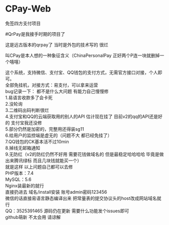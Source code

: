 # CPay-Web
免签四方支付项目

#QrPay是我接手时期的项目了

这是远古版本的qrpay了 当时是外包的技术写的 很烂

叫CPay是本人想的一种象征含义（ChinaPersonalPay 正好两个P连一块就删掉一个嘻嘻）

这个系统，支持微信、支付宝、QQ钱包的支付方式，无需官方接口对接，个人即可。    
全部免挂机，对接方式：易支付，可以拿来运营  
bug记录一下：
都不是什么大问题 有能力自己慢慢修  
1.易语言收款多了会卡死  
2.没轮询  
3.二维码出码判断很烂  
4.支付宝和QQ的云端获取用的别人的API 估计现在挂了 目前v2的qq的API还是好的 支付宝我还没修  
5.部分仍然是加密的，完整用还得装sg11  
6.给用户的监控端是虚无的（问题不大 都已经免挂了）  
7.QQ钱包的CK基本活不过10min  
8.掉线无邮箱通知  
9.无防红（v2的防红仍然不好用 需要花钱做域名的 但是最稳定哈哈哈哈 毕竟是做出来腾讯绿标 而且几块钱就能买一个）  
就是这样 以上问题自己都可以去修  
PHP版本：7.4  
MySQL：5.6  
Nginx装最新的就行  
直接扔进去 域名/install安装 账号admin密码123456  
微信的话直接易语言静态编译出来 把常量表的提交协议头的host改成网站域名就行  
QQ：3525391465
源码仍在更新 需要什么功能发个issues即可  
github萌新 不太会用 请谅解  
